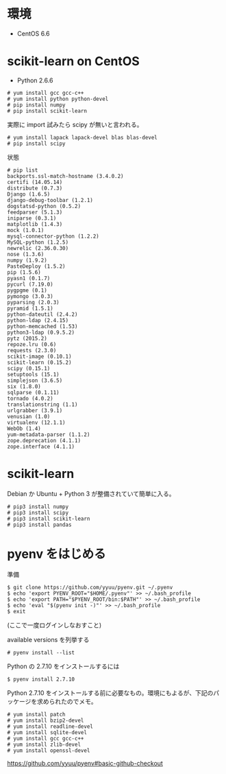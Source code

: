 # 環境

- CentOS 6.6



# scikit-learn on CentOS

- Python 2.6.6

```
# yum install gcc gcc-c++
# yum install python python-devel
# pip install numpy
# pip install scikit-learn
```

実際に import 試みたら scipy が無いと言われる。

```
# yum install lapack lapack-devel blas blas-devel
# pip install scipy
```

状態
```
# pip list
backports.ssl-match-hostname (3.4.0.2)
certifi (14.05.14)
distribute (0.7.3)
Django (1.6.5)
django-debug-toolbar (1.2.1)
dogstatsd-python (0.5.2)
feedparser (5.1.3)
iniparse (0.3.1)
matplotlib (1.4.3)
mock (1.0.1)
mysql-connector-python (1.2.2)
MySQL-python (1.2.5)
newrelic (2.36.0.30)
nose (1.3.6)
numpy (1.9.2)
PasteDeploy (1.5.2)
pip (1.5.6)
pyasn1 (0.1.7)
pycurl (7.19.0)
pygpgme (0.1)
pymongo (3.0.3)
pyparsing (2.0.3)
pyramid (1.5.1)
python-dateutil (2.4.2)
python-ldap (2.4.15)
python-memcached (1.53)
python3-ldap (0.9.5.2)
pytz (2015.2)
repoze.lru (0.6)
requests (2.3.0)
scikit-image (0.10.1)
scikit-learn (0.15.2)
scipy (0.15.1)
setuptools (15.1)
simplejson (3.6.5)
six (1.8.0)
sqlparse (0.1.11)
tornado (4.0.2)
translationstring (1.1)
urlgrabber (3.9.1)
venusian (1.0)
virtualenv (12.1.1)
WebOb (1.4)
yum-metadata-parser (1.1.2)
zope.deprecation (4.1.1)
zope.interface (4.1.1)
```


# scikit-learn

Debian か Ubuntu + Python 3 が整備されていて簡単に入る。

```
# pip3 install numpy
# pip3 install scipy
# pip3 install scikit-learn
# pip3 install pandas
```


# pyenv をはじめる

準備

```
$ git clone https://github.com/yyuu/pyenv.git ~/.pyenv
$ echo 'export PYENV_ROOT="$HOME/.pyenv"' >> ~/.bash_profile
$ echo 'export PATH="$PYENV_ROOT/bin:$PATH"' >> ~/.bash_profile
$ echo 'eval "$(pyenv init -)"' >> ~/.bash_profile
$ exit
```

(ここで一度ログインしなおすこと)

available versions を列挙する

```
# pyenv install --list
```

Python の 2.7.10 をインストールするには

```
$ pyenv install 2.7.10
```

Python 2.7.10 をインストールする前に必要なもの。環境にもよるが、下記のパッケージを求められたのでメモ。

```
# yum install patch
# yum install bzip2-devel
# yum install readline-devel
# yum install sqlite-devel
# yum install gcc gcc-c++
# yum install zlib-devel
# yum install openssl-devel
```

https://github.com/yyuu/pyenv#basic-github-checkout
